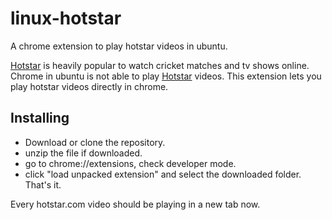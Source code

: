 # linux-hotstar
A chrome extension to play hotstar videos in ubuntu.

[Hotstar](http://hotstar.com) is heavily popular to watch cricket matches and tv shows online. Chrome in ubuntu is not able to play [Hotstar](http://hotstar.com) videos. This extension lets you play hotstar videos directly in chrome.

## Installing

* Download or clone the repository.
* unzip the file if downloaded.
* go to chrome://extensions, check developer mode.
* click "load unpacked extension" and select the downloaded folder. That's it.

Every hotstar.com video should be playing in a new tab now.

